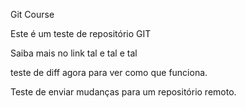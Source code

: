 Git Course

Este é um teste de repositório GIT 

Saiba mais no link tal e tal e tal 


teste de diff agora para ver como que funciona.


Teste de enviar mudanças para um repositório remoto.

